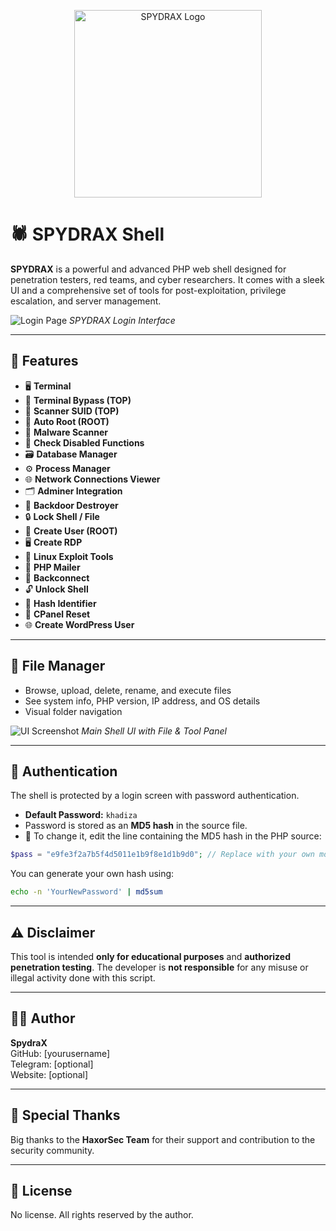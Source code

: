 
<p align="center">
  <img src="https://i.ibb.co/ZRz3pjXb/retouch-2025062617054096.png" alt="SPYDRAX Logo" width="300"/>
</p>

# 🕷️ SPYDRAX Shell

**SPYDRAX** is a powerful and advanced PHP web shell designed for penetration testers, red teams, and cyber researchers. It comes with a sleek UI and a comprehensive set of tools for post-exploitation, privilege escalation, and server management.

![Login Page](https://i.ibb.co/rKPcNPy/Screenshot-20250626-220111.jpg)
*SPYDRAX Login Interface*

---

## 🚀 Features

- 🖥️ **Terminal**
- 🧨 **Terminal Bypass (TOP)**
- 🧪 **Scanner SUID (TOP)**
- 🔐 **Auto Root (ROOT)**
- 🦠 **Malware Scanner**
- 🚫 **Check Disabled Functions**
- 🗃️ **Database Manager**
- ⚙️ **Process Manager**
- 🌐 **Network Connections Viewer**
- 🗂️ **Adminer Integration**
- 👾 **Backdoor Destroyer**
- 🔒 **Lock Shell / File**
- 👤 **Create User (ROOT)**
- 🖥️ **Create RDP**
- 🧬 **Linux Exploit Tools**
- 📧 **PHP Mailer**
- 🔄 **Backconnect**
- 🔓 **Unlock Shell**
- 🧬 **Hash Identifier**
- 🔁 **CPanel Reset**
- 🌐 **Create WordPress User**

---

## 📂 File Manager

- Browse, upload, delete, rename, and execute files
- See system info, PHP version, IP address, and OS details
- Visual folder navigation

![UI Screenshot](https://i.ibb.co/TMkxkGCK/Screenshot-20250626-220240.jpg)
*Main Shell UI with File & Tool Panel*

---

## 🔐 Authentication

The shell is protected by a login screen with password authentication.

- **Default Password:** `khadiza`
- Password is stored as an **MD5 hash** in the source file.
- 🔁 To change it, edit the line containing the MD5 hash in the PHP source:

```php
$pass = "e9fe3f2a7b5f4d5011e1b9f8e1d1b9d0"; // Replace with your own md5 hash
```

You can generate your own hash using:

```bash
echo -n 'YourNewPassword' | md5sum
```

---

## ⚠️ Disclaimer

This tool is intended **only for educational purposes** and **authorized penetration testing**. The developer is **not responsible** for any misuse or illegal activity done with this script.

---

## 🧑‍💻 Author

**SpydraX**  
GitHub: [yourusername]  
Telegram: [optional]  
Website: [optional]

---

## 🙏 Special Thanks

Big thanks to the **HaxorSec Team** for their support and contribution to the security community.

---

## 📜 License

No license. All rights reserved by the author.
